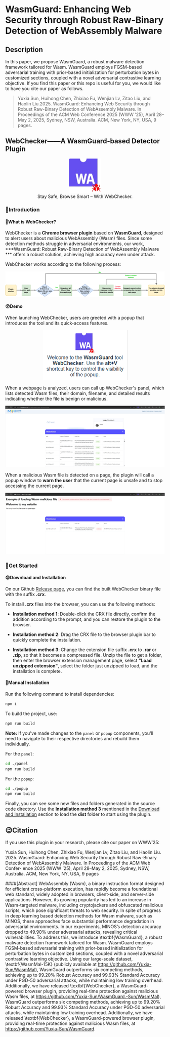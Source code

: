 # WasmGuard: Enhancing Web Security through Robust Raw-Binary Detection of WebAssembly Malware

## Description
In this paper, we propose WasmGuard,  a robust malware detection framework tailored for Wasm. WasmGuard employs FGSM-based adversarial training with prior-based initialization for perturbation bytes in customized sections, coupled with a novel adversarial contrastive learning objective. If you find this paper or this repo is useful for you, we would like to have you cite our paper as follows.

> Yuxia Sun, Huihong Chen, Zhixiao Fu, Wenjian Lv, Zitao Liu, and Haolin Liu.2025. WasmGuard: Enhancing Web Security through Robust Raw-Binary Detection of WebAssembly Malware. In Proceedings of the ACM Web Conference 2025 (WWW ’25), April 28–May 2, 2025, Sydney, NSW, Australia. ACM, New York, NY, USA, 9 pages.

## WebChecker——A WasmGuard-based Detector Plugin

<div align="center">
  <img src="img/logo.png" width="100"><br>
  Stay Safe, Browse Smart – With WebChecker.
</div>

### 🤗Introduction

#### 🤔What is WebChecker?

WebChecker is a **Chrome browser plugin** based on **WasmGuard**, designed to alert users about malicious WebAssembly (Wasm) files. Since some detection methods struggle in adversarial environments, our work, ***WasmGuard: Robust Raw-Binary Detection of WebAssembly Malware *** offers a robust solution, achieving high accuracy even under attack.

WebChecker works according to the following process:

![alt text](img/webchecker_diagram.drawio.png)

#### 😮Demo

When launching WebChecker, users are greeted with a popup that introduces the tool and its quick-access features.

<div align="center">
  <img src="img/plus.PNG" width=""><br>
</div>

When a webpage is analyzed, users can call up WebChecker's panel, which lists detected Wasm files, their domain, filename, and detailed results indicating whether the file is benign or malicious.

<div align="center">
  <img src="img/screenshot_panel_benign_page.png" width=""><br>
</div>

When a malicious Wasm file is detected on a page, the plugin will call a popup window to **warn the user** that the current page is unsafe and to stop accessing the current page.

<div align="center">
  <img src="img/screenshot_panel_malicious_page.png" width=""><br>
</div>

### 🥳Get Started

#### 😎Download and Installation

On our Github [Release page](https://github.com/Q8201/WasmGuard/releases), you can find the built WebChecker binary file with the suffix **.crx**.

To install **.crx** files into the browser, you can use the following methods:

- **Installation method 1**: Double-click the CRX file directly, confirm the addition according to the prompt, and you can restore the plugin to the browser.

- **Installation method 2**: Drag the CRX file to the browser plugin bar to quickly complete the installation.

- **Installation method 3**: Change the extension file suffix **.crx** to **.rar** or **.zip**, so that it becomes a compressed file. Unzip the file to get a folder, then enter the browser extension management page, select **"Load unzipped extension"**, select the folder just unzipped to load, and the installation is complete.

#### 💪Manual Installation

Run the following command to install dependencies:

```sh
npm i
```

To build the project, use:

```sh
npm run build
```

**Note:** If you've made changes to the `panel` or `popup` components, you'll need to navigate to their respective directories and rebuild them individually.

For the `panel`:

```sh
cd ./panel
npm run build
```

For the `popup`:

```sh
cd ./popup
npm run build
```

Finally, you can see some new files and folders generated in the source code directory. Use the **Installation method 3** mentioned in the [Download and Installation](#download-and-installation) section to load the **dist** folder to start using the plugin.

## 😉Citation
If you use this plugin in your research, please cite our paper on WWW’25:

Yuxia Sun, Huihong Chen, Zhixiao Fu, Wenjian Lv, Zitao Liu, and Haolin Liu.
2025. WasmGuard: Enhancing Web Security through Robust Raw-Binary
Detection of WebAssembly Malware. In Proceedings of the ACM Web Confer-
ence 2025 (WWW ’25), April 28–May 2, 2025, Sydney, NSW, Australia. ACM,
New York, NY, USA, 9 pages

####[Abstract] WebAssembly (Wasm), a binary instruction format designed for efficient cross-platform execution, has rapidly become a foundational web standard, widely adopted in browsers, client-side, and server-side applications. However, its growing popularity has led to an increase in Wasm-targeted malware, including cryptojackers and obfuscated malicious scripts, which pose significant threats to web security. In spite of progress in deep learning based detection methods for Wasm malware, such as MINOS, these approaches face substantial performance degradation in adversarial environments. In our experiments, MINOS’s detection accuracy dropped to 49.90\% under adversarial attacks, revealing critical vulnerabilities. To address this, we introduce \textbf{WasmGuard}, a robust malware detection framework tailored for Wasm. WasmGuard employs FGSM-based adversarial training with prior-based initialization for perturbation bytes in customized sections, coupled with a novel adversarial contrastive learning objective. Using our large-scale dataset, \textbf{WasmMal-15K} (publicly available at https://github.com/Yuxia-Sun/WasmMal), WasmGuard outperforms six competing methods, achieving up to 99.20\% Robust Accuracy and 99.93\% Standard Accuracy under PGD-50 adversarial attacks, while maintaining low training overhead. Additionally, we have released \textbf{WebChecker}, a WasmGuard-powered browser plugin, providing real-time protection against malicious Wasm files, at https://github.com/Yuxia-Sun/WasmGuard.-Sun/WasmMal), WasmGuard outperforms six competing methods, achieving up to 99.20\% Robust Accuracy and 99.93\% Standard Accuracy under PGD-50 adversarial attacks, while maintaining low training overhead. Additionally, we have released \textbf{WebChecker}, a WasmGuard-powered browser plugin, providing real-time protection against malicious Wasm files, at https://github.com/Yuxia-Sun/WasmGuard.